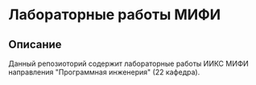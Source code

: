 # Лабораторные работы МИФИ
## Описание
Данный репозиоторий содержит лабораторные работы ИИКС МИФИ направления "Программная инженерия" (22 кафедра).
